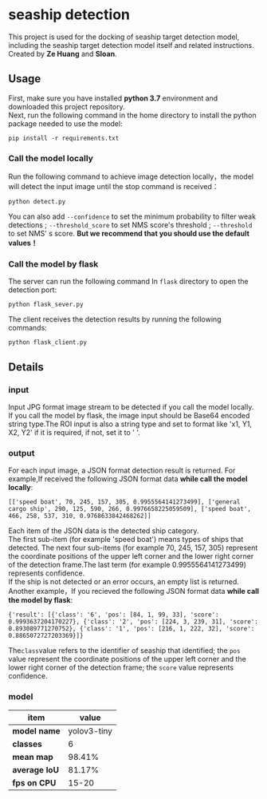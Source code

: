 # seaship detection
This project is used for the docking of seaship target detection model, including the seaship target detection model itself and related instructions.<br/>
Created by **Ze Huang** and **Sloan**.

## **Usage**
First, make sure you have installed **python 3.7** environment and downloaded this project repository.<br/>
Next, run the following command in the home directory to install the python package needed to use the model:
```
pip install -r requirements.txt
```
### Call the model locally 
Run the following command to achieve image detection locally，the model will detect the input image until the stop command is received：
```
python detect.py
```
You can also add `--confidence` to set the minimum probability to filter weak detections ; `--threshold_score` to set NMS score's threshold ; `--threshold` to set NMS' s score. **But we recommend that you should use the default values！**
### Call the model by flask
The server can run the following command In `flask` directory to open the detection port:
```
python flask_sever.py
```
The client receives the detection results by running the following commands:
```
python flask_client.py
```
## Details
### input
Input JPG format image stream to be detected if you call the model locally.<br/>
If you call the model by flask, the image input should be Base64 encoded string type.The ROI input is also a string type and set to format like 'x1, Y1, X2, Y2' if it is required, if not, set it to ' '. 
### output
For each input image, a JSON format detection result is returned.
For example,If received the following JSON format data **while call the model locally**:
```
[['speed boat', 70, 245, 157, 305, 0.9955564141273499], ['general cargo ship', 290, 125, 590, 266, 0.9976658225059509], ['speed boat', 466, 258, 537, 310, 0.9768633842468262]]
```
Each item of the JSON data is the detected ship category.<br/>
The first sub-item (for example 'speed boat') means types of ships that detected. The next four sub-items (for example 70, 245, 157, 305) represent the coordinate positions of the upper left corner and the lower right corner of the detection frame.The last term (for example 0.9955564141273499) represents confidence.<br/>
If the ship is not detected or an error occurs, an empty list is returned.<br/>
Another example，If you recieved the following JSON format data **while call the model by flask**:
```
{'result': [{'class': '6', 'pos': [84, 1, 99, 33], 'score': 0.9993637204170227}, {'class': '2', 'pos': [224, 3, 239, 31], 'score': 0.893089771270752}, {'class': '1', 'pos': [216, 1, 222, 32], 'score': 0.8865072727203369}]}
```
The`class`value refers to the identifier of seaship that identified; the `pos` value represent the coordinate positions of the upper left corner and the lower right corner of the detection frame; the `score` value represents confidence.
### model
| item | value |
|--|--|
|  **model name**|yolov3-tiny  |
|  **classes**|6  |
|  **mean map**|98.41%  |
|  **average IoU**|81.17%  |
|  **fps on CPU**|15-20  |
